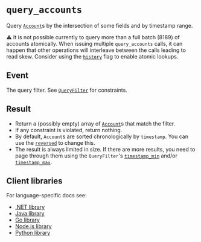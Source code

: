 # `query_accounts`

Query [`Account`](../account.md)s by the intersection of some fields and by timestamp range.

⚠️ It is not possible currently to query more than a full batch (8189) of accounts atomically.
When issuing multiple `query_accounts` calls, it can happen that other operations will interleave
between the calls leading to read skew. Consider using the
[`history`](../account.md#flagshistory) flag to enable atomic lookups.

## Event

The query filter.
See [`QueryFilter`](../query-filter.md) for constraints.

## Result

- Return a (possibly empty) array of [`Account`](../account.md)s that match the filter.
- If any constraint is violated, return nothing.
- By default, `Account`s are sorted chronologically by `timestamp`. You can use the
  [`reversed`](../query-filter.md#flagsreversed) to change this.
- The result is always limited in size. If there are more results, you need to page through them
  using the `QueryFilter`'s [`timestamp_min`](../query-filter.md#timestamp_min) and/or
  [`timestamp_max`](../query-filter.md#timestamp_max).

## Client libraries

For language-specific docs see:

- [.NET library](/src/clients/dotnet/README.md#query-accounts)
- [Java library](/src/clients/java/README.md#query-accounts)
- [Go library](/src/clients/go/README.md#query-accounts)
- [Node.js library](/src/clients/node/README.md#query-accounts)
- [Python library](/src/clients/python/README.md#query-accounts)

